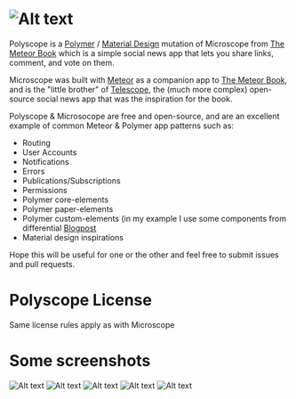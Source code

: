 # ![Alt text](https://github.com/meteorpoly/polyscope/blob/master/public/images/polyfire-logo.png "Polyfire")
Polyscope is a [Polymer](https://www.polymer-project.org/) / [Material Design](http://www.google.com/design/spec/material-design/introduction.html) mutation of Microscope from [The Meteor Book](http://themeteorbook.com) which is a simple social news app that lets you share links, comment, and vote on them.

Microscope was built with [Meteor](http://meteor.com) as a companion app to [The Meteor Book](http://themeteorbook.com), and is the "little brother" of [Telescope](http://telesc.pe), the (much more complex) open-source social news app that was the inspiration for the book.

Polyscope & Microsocope are free and open-source, and are an excellent example of common Meteor & Polymer app patterns such as:

- Routing
- User Accounts
- Notifications
- Errors
- Publications/Subscriptions
- Permissions
- Polymer core-elements
- Polymer paper-elements
- Polymer custom-elements (in my example I use some components from differential [Blogpost](http://differential.com/blog/meteor-polymer)
- Material design inspirations

Hope this will be useful for one or the other and feel free to submit issues and pull requests.

# Polyscope License
Same license rules apply as with Microscope

# Some screenshots
![Alt text](https://github.com/meteorpoly/polyscope/blob/master/public/images/Main%20screen.png "Polyfire")
![Alt text](https://github.com/meteorpoly/polyscope/blob/master/public/images/Details%20screen.png "Polyfire")
![Alt text](https://github.com/meteorpoly/polyscope/blob/master/public/images/Add%20comment%20screen.png "Polyfire")
![Alt text](https://github.com/meteorpoly/polyscope/blob/master/public/images/Creation%20screen.png "Polyfire")
![Alt text](https://github.com/meteorpoly/polyscope/blob/master/public/images/Notification%20screen.png "Polyfire")
